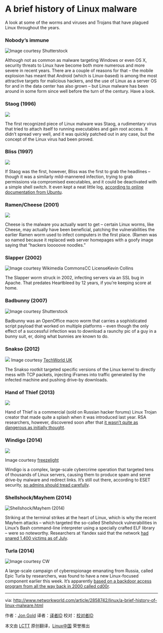 A brief history of Linux malware
================================================================================
A look at some of the worms and viruses and Trojans that have plagued Linux throughout the years. 

### Nobody’s immune ###

![Image courtesy Shutterstock](http://images.techhive.com/images/article/2014/12/121114-linux-malware-1-100535381-orig.jpg)

Although not as common as malware targeting Windows or even OS X, security threats to Linux have become both more numerous and more severe in recent years. There are a couple of reasons for that – the mobile explosion has meant that Android (which is Linux-based) is among the most attractive targets for malicious hackers, and the use of Linux as a server OS for and in the data center has also grown – but Linux malware has been around in some form since well before the turn of the century. Have a look.

### Staog (1996) ###

![](http://images.techhive.com/images/article/2014/12/121114-stago-100535400-orig.gif)

The first recognized piece of Linux malware was Staog, a rudimentary virus that tried to attach itself to running executables and gain root access. It didn’t spread very well, and it was quickly patched out in any case, but the concept of the Linux virus had been proved.

### Bliss (1997) ###

![](http://images.techhive.com/images/article/2014/12/121114-3new-100535402-orig.gif)

If Staog was the first, however, Bliss was the first to grab the headlines – though it was a similarly mild-mannered infection, trying to grab permissions via compromised executables, and it could be deactivated with a simple shell switch. It even kept a neat little log, [according to online documentation from Ubuntu][1].

### Ramen/Cheese (2001) ###

![](http://images.techhive.com/images/article/2014/12/121114-ramen-100535404-orig.jpg)

Cheese is the malware you actually want to get – certain Linux worms, like Cheese, may actually have been beneficial, patching the vulnerabilities the earlier Ramen worm used to infect computers in the first place. (Ramen was so named because it replaced web server homepages with a goofy image saying that “hackers looooove noodles.”

### Slapper (2002) ###

![Image courtesy Wikimedia CommonsCC LicenseKevin Collins](http://images.techhive.com/images/article/2014/12/121114-linux-malware-5-100535389-orig.jpg)

The Slapper worm struck in 2002, infecting servers via an SSL bug in Apache. That predates Heartbleed by 12 years, if you’re keeping score at home.

### Badbunny (2007) ###

![Image courtesy Shutterstock](http://images.techhive.com/images/article/2014/12/121114-linux-malware-6-100535384-orig.jpg)

Badbunny was an OpenOffice macro worm that carries a sophisticated script payload that worked on multiple platforms – even though the only effect of a successful infection was to download a raunchy pic of a guy in a bunny suit, er, doing what bunnies are known to do.

### Snakso (2012) ###

![](http://images.techhive.com/images/article/2014/12/121114-linux-malware-7-100535385-orig.jpg)
Image courtesy [TechWorld UK][2]

The Snakso rootkit targeted specific versions of the Linux kernel to directly mess with TCP packets, injecting iFrames into traffic generated by the infected machine and pushing drive-by downloads.

### Hand of Thief (2013) ###

![](http://images.techhive.com/images/article/2014/12/121114-thief-100535405-orig.jpg)

Hand of Thief is a commercial (sold on Russian hacker forums) Linux Trojan creator that made quite a splash when it was introduced last year. RSA researchers, however, discovered soon after that [it wasn’t quite as dangerous as initially thought][3]. 

### Windigo (2014) ###

![](http://images.techhive.com/images/article/2014/12/121114-linux-malware-9-100535390-orig.jpg)

Image courtesy [freezelight][4]

Windigo is a complex, large-scale cybercrime operation that targeted tens of thousands of Linux servers, causing them to produce spam and serve drive-by malware and redirect links. It’s still out there, according to ESET security, [so admins should tread carefully][5].

### Shellshock/Mayhem (2014) ###

![Shellshock/Mayhem (2014)](http://images.techhive.com/images/article/2014/12/121114-malware-mayhem-100535406-orig.gif)

Striking at the terminal strikes at the heart of Linux, which is why the recent Mayhem attacks – which targeted the so-called Shellshock vulnerabilities in Linux’s Bash command-line interpreter using a specially crafted ELF library – were so noteworthy. Researchers at Yandex said that the network [had snared 1,400 victims as of July][6].

### Turla (2014) ###

![Image courtesy CW](http://images.techhive.com/images/article/2014/12/121114-linux-malware-11-100535391-orig.jpg)

A large-scale campaign of cyberespionage emanating from Russia, called Epic Turla by researchers, was found to have a new Linux-focused component earlier this week. It’s apparently [based on a backdoor access program from all the way back in 2000 called cd00r][7].

--------------------------------------------------------------------------------

via: http://www.networkworld.com/article/2858742/linux/a-brief-history-of-linux-malware.html

作者：[Jon Gold][a]
译者：[译者ID](https://github.com/译者ID)
校对：[校对者ID](https://github.com/校对者ID)

本文由 [LCTT](https://github.com/LCTT/TranslateProject) 原创翻译，[Linux中国](http://linux.cn/) 荣誉推出

[a]:http://www.networkworld.com/author/Jon-Gold/
[1]:https://help.ubuntu.com/community/Linuxvirus
[2]:http://news.techworld.com/security/3412075/linux-users-targeted-by-mystery-drive-by-rootkit/
[3]:http://www.networkworld.com/article/2168938/network-security/dangerous-linux-trojan-could-be-sign-of-things-to-come.html
[4]:https://www.flickr.com/photos/63056612@N00/155554663
[5]:http://www.welivesecurity.com/2014/04/10/windigo-not-windigone-linux-ebury-updated/
[6]:http://www.pcworld.com/article/2825032/linux-botnet-mayhem-spreads-through-shellshock-exploits.html
[7]:http://www.computerworld.com/article/2857129/turla-espionage-operation-infects-linux-systems-with-malware.html